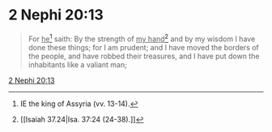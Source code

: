 # 2 Nephi 20:13

> For <u>he</u>[^a] saith: By the strength of <u>my hand</u>[^b] and by my wisdom I have done these things; for I am prudent; and I have moved the borders of the people, and have robbed their treasures, and I have put down the inhabitants like a valiant man;

[2 Nephi 20:13](https://www.churchofjesuschrist.org/study/scriptures/bofm/2-ne/20?lang=eng&id=p13#p13)


[^a]: IE the king of Assyria (vv. 13-14).
[^b]: [[Isaiah 37.24|Isa. 37:24 (24-38).]]
